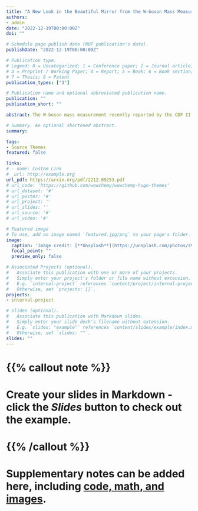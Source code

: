 ```yaml
---
title: "A New Look in the Beautiful Mirror from the W-boson Mass Measurement"
authors:
- admin
date: "2022-12-19T00:00:00Z"
doi: ""

# Schedule page publish date (NOT publication's date).
publishDate: "2022-12-19T00:00:00Z"

# Publication type.
# Legend: 0 = Uncategorized; 1 = Conference paper; 2 = Journal article;
# 3 = Preprint / Working Paper; 4 = Report; 5 = Book; 6 = Book section;
# 7 = Thesis; 8 = Patent
publication_types: ["3"]

# Publication name and optional abbreviated publication name.
publication: ""
publication_short: ""

abstract: The W-boson mass measurement recently reported by the CDF II experiment exhibits a significant deviation from both the Standard Model prediction and previous measurements.  There is also a long-standing deviation between the Standard Model prediction of the forward-backward asymmetry of the bottom quark ($\Afb{b}$) and its measurement at the LEP experiment.  The Beautiful Mirror model, proposed to resolve the $\Afb{b}$ discrepancy, introduces vector-like quarks that modify the W-boson mass at one-loop level.  In this study, we find an interesting region in the model parameter space that could potentially explain both discrepancies, which puts the new quarks in the multi-TeV region.  This region is mostly consistent with current LHC bounds from direct searches and Higgs coupling measurements, but will be thoroughly probed at the High Luminosity LHC. As such, the Beautiful Mirror model as an explanation of the $m_W$ and  $\Afb{b}$ discrepancies could be confirmed or falsified in the near future.  

# Summary. An optional shortened abstract.
summary: 

tags:
- Source Themes
featured: false

links:
# - name: Custom Link
#  url: http://example.org
url_pdf: https://arxiv.org/pdf/2212.09253.pdf
# url_code: 'https://github.com/wowchemy/wowchemy-hugo-themes'
# url_dataset: '#'
# url_poster: '#'
# url_project: ''
# url_slides: ''
# url_source: '#'
# url_video: '#'

# Featured image
# To use, add an image named `featured.jpg/png` to your page's folder. 
image:
  caption: 'Image credit: [**Unsplash**](https://unsplash.com/photos/s9CC2SKySJM)'
  focal_point: ""
  preview_only: false

# Associated Projects (optional).
#   Associate this publication with one or more of your projects.
#   Simply enter your project's folder or file name without extension.
#   E.g. `internal-project` references `content/project/internal-project/index.md`.
#   Otherwise, set `projects: []`.
projects:
- internal-project

# Slides (optional).
#   Associate this publication with Markdown slides.
#   Simply enter your slide deck's filename without extension.
#   E.g. `slides: "example"` references `content/slides/example/index.md`.
#   Otherwise, set `slides: ""`.
slides: ""
---
```


# {{% callout note %}}
# Create your slides in Markdown - click the *Slides* button to check out the example.
# {{% /callout %}}

# Supplementary notes can be added here, including [code, math, and images](https://wowchemy.com/docs/writing-markdown-latex/).
